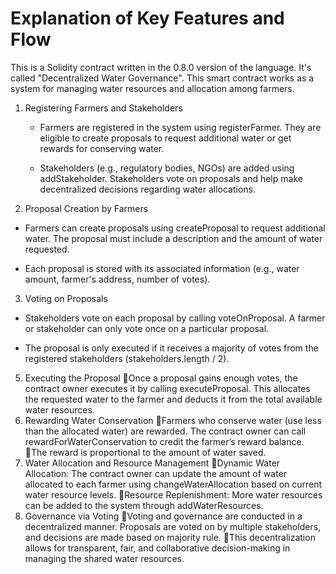 # Explanation of Key Features and Flow

This is a Solidity contract written in the 0.8.0 version of the language. It's called "Decentralized Water Governance". This smart contract works as a system for managing water resources and allocation among farmers.

1. Registering Farmers and Stakeholders
   
   - Farmers are registered in the system using registerFarmer. They are eligible to create proposals to request additional water or get rewards for conserving water.
     
   - Stakeholders (e.g., regulatory bodies, NGOs) are added using addStakeholder. Stakeholders vote on proposals and help make decentralized decisions regarding water allocations.

2. Proposal Creation by Farmers
   
- Farmers can create proposals using createProposal to request additional water. The proposal must include a description and the amount of water requested.
  
- Each proposal is stored with its associated information (e.g., water amount, farmer's address, number of votes).
  
3. Voting on Proposals
   
- Stakeholders vote on each proposal by calling voteOnProposal. A farmer or stakeholder can only vote once on a particular proposal.
  
- The proposal is only executed if it receives a majority of votes from the registered stakeholders (stakeholders.length / 2).
  
5. Executing the Proposal
Once a proposal gains enough votes, the contract owner executes it by calling executeProposal. This allocates the requested water to the farmer and deducts it from the total available water resources.
6. Rewarding Water Conservation
Farmers who conserve water (use less than the allocated water) are rewarded. The contract owner can call rewardForWaterConservation to credit the farmer’s reward balance.
The reward is proportional to the amount of water saved.
7. Water Allocation and Resource Management
Dynamic Water Allocation: The contract owner can update the amount of water allocated to each farmer using changeWaterAllocation based on current water resource levels.
Resource Replenishment: More water resources can be added to the system through addWaterResources.
8. Governance via Voting
Voting and governance are conducted in a decentralized manner. Proposals are voted on by multiple stakeholders, and decisions are made based on majority rule.
This decentralization allows for transparent, fair, and collaborative decision-making in managing the shared water resources.
